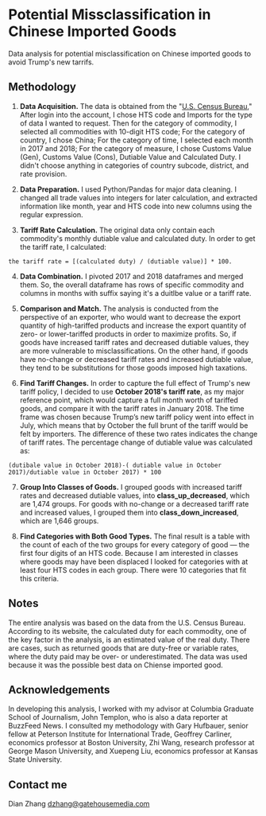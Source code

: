 # Potential Missclassification in Chinese Imported Goods
Data analysis for potential misclassification on Chinese imported goods to avoid Trump's new tarrifs.


## Methodology

1. **Data Acquisition.** 
The data is obtained from the "[U.S. Census Bureau](https://usatrade.census.gov/)," After login into the account, I chose HTS code and Imports for the type of data I wanted to request. Then for the category of  commodity, I selected all commodities with 10-digit HTS code; For the category of  country, I chose China; For the category  of time, I selected each month in 2017 and 2018; For the category of measure, I chose Customs Value (Gen), Customs Value (Cons), Dutiable Value and Calculated Duty. I didn't choose anything in categories of country subcode, district, and rate provision.

2. **Data Preparation.** 
I used Python/Pandas for major data cleaning. I changed all trade values into integers for later calculation, and extracted information like month, year and HTS code into new columns using the regular expression. 

3. **Tariff Rate Calculation.** 
The original data only contain each commodity's monthly dutiable value and calculated duty. In order to get the tariff rate, I calculated: 
```
the tariff rate = [(calculated duty) / (dutiable value)] * 100.
```

4. **Data Combination.** 
I pivoted 2017 and 2018 dataframes and merged them. So, the overall dataframe has rows of specific commodity and columns in months with suffix saying it's a duitlbe value or a tariff rate.

5. **Comparison and Match.** 
The analysis is conducted from the perspective of an exporter, who would want to decrease the export quantity of high-tariffed products and increase the export quantity of zero- or lower-tariffed products in order to maximize profits. So, if goods have increased tariff rates and decreased dutiable values, they are more vulnerable to misclassifications. On the other hand, if goods have no-change or decreased tariff rates and increased dutiable value, they tend to be substitutions for those goods imposed high taxations.

6. **Find Tariff Changes.** 
In order to capture the full effect of Trump's new tariff policy, I decided to use **October 2018's tariff rate**, as my major reference point, which would capture a full month worth of tariffed goods, and compare it with the tariff rates in January 2018. The time frame was chosen because Trump’s new tariff policy went into effect in July, which means that by October the full brunt of the tariff would be felt by importers. The difference of these two rates indicates the change of tariff rates. The percentage change of dutiable value was calculated as:
```
(dutibale value in October 2018)-( dutiable value in October 2017)/dutiable value in October 2017) * 100
```

7. **Group Into Classes of Goods.** 
I grouped goods with increased tariff rates and decreased dutiable values, into **class_up_decreased**, which are 1,474 groups. For goods with no-change or a decreased tariff rate and increased values, I grouped them into **class_down_increased**, which are 1,646 groups. 

8. **Find Categories with Both Good Types.** 
The final result is a table with the count of each of the two groups for every category of good — the first four digits of an HTS code. Because I am interested in classes where goods may have been displaced I looked for categories with at least four HTS codes in each group. There were 10 categories that fit this criteria.

## Notes
The entire analysis was based on the data from the U.S. Census Bureau. According to its website, the calculated duty for each commodity, one of the key factor in the analysis, is an estimated value of the real duty. There are cases, such as returned goods that are duty-free or variable rates, where the duty paid may be over- or underestimated. The data was used because it was the possible best data on Chiense imported good.

## Acknowledgements
In developing this analysis, I worked with my advisor at Columbia Graduate School of Journalism, John Templon, who is also a data reporter at BuzzFeed News. I consulted my methodology with  Gary Hufbauer, senior fellow at Peterson Institute for International Trade, Geoffrey Carliner, economics professor at Boston University, Zhi Wang, research professor at George Mason University, and Xuepeng Liu, economics professor at Kansas State University.


## Contact me
Dian Zhang
dzhang@gatehousemedia.com
